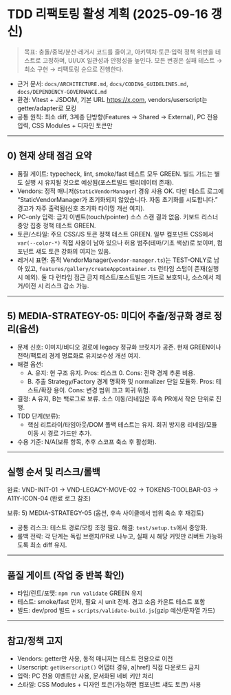 # TDD 리팩토링 활성 계획 (2025-09-16 갱신)

> 목표: 충돌/중복/분산·레거시 코드를 줄이고, 아키텍처·토큰·입력 정책 위반을
> 테스트로 고정하며, UI/UX 일관성과 안정성을 높인다. 모든 변경은 실패 테스트 →
> 최소 구현 → 리팩토링 순으로 진행한다.

- 근거 문서: `docs/ARCHITECTURE.md`, `docs/CODING_GUIDELINES.md`,
  `docs/DEPENDENCY-GOVERNANCE.md`
- 환경: Vitest + JSDOM, 기본 URL https://x.com, vendors/userscript는
  getter/adapter로 모킹
- 공통 원칙: 최소 diff, 3계층 단방향(Features → Shared → External), PC 전용
  입력, CSS Modules + 디자인 토큰만

---

## 0) 현재 상태 점검 요약

- 품질 게이트: typecheck, lint, smoke/fast 테스트 모두 GREEN. 빌드 가드는 별도
  실행 시 유지될 것으로 예상됨(포스트빌드 밸리데이터 존재).
- Vendors: 정적 매니저(`StaticVendorManager`) 경유 사용 OK. 다만 테스트 로그에
  “StaticVendorManager가 초기화되지 않았습니다. 자동 초기화를 시도합니다.”
  경고가 자주 출력됨(신호 초기화 타이밍 개선 여지).
- PC-only 입력: 금지 이벤트(touch/pointer) 소스 스캔 결과 없음. 키보드 리스너
  중앙 집중 정책 테스트 GREEN.
- 토큰/스타일: 주요 CSS/JS 토큰 정책 테스트 GREEN. 일부 컴포넌트 CSS에서
  `var(--color-*)` 직접 사용이 남아 있으나 허용 범주(테마/기초 색상)로 보이며,
  컴포넌트 섀도 토큰 강화의 여지는 있음.
- 레거시 표면: 동적 VendorManager(`vendor-manager.ts`)는 TEST-ONLY로 남아 있고,
  `features/gallery/createAppContainer.ts` 런타임 스텁이 존재(실행 시 예외). 둘
  다 런타임 접근 금지 테스트/포스트빌드 가드로 보호되나, 소스에서 제거/이전 시
  리스크 감소 가능.

---

<!-- 완료 항목(참고용): VND-INIT-01 / VND-LEGACY-MOVE-02 / TOKENS-TOOLBAR-03 / A11Y-ICON-04 는 완료 로그로 이관되었습니다. -->

## 5) MEDIA-STRATEGY-05: 미디어 추출/정규화 경로 정리(옵션)

- 문제 신호: 이미지/비디오 경로에 legacy 정규화 브릿지가 공존. 현재 GREEN이나
  전략/팩토리 경계 명료화로 유지보수성 개선 여지.
- 해결 옵션:
  - A. 유지: 현 구조 유지. Pros: 리스크 0. Cons: 전략 경계 추론 비용.
  - B. 추출 Strategy/Factory 경계 명확화 및 normalizer 단일 모듈화. Pros:
    테스트/확장 용이. Cons: 변경 범위 크고 회귀 위험.
- 결정: A 유지, B는 백로그로 보류. 소스 이동/리네임은 후속 PR에서 작은 단위로
  진행.
- TDD 단계(보류):
  - 핵심 리트라이/타임아웃/DOM 폴백 테스트는 유지. 회귀 방지용 리네임/모듈 이동
    시 경로 가드만 추가.
- 수용 기준: N/A(보류 항목, 추후 스코프 축소 후 활성화).

---

## 실행 순서 및 리스크/롤백

완료: VND-INIT-01 → VND-LEGACY-MOVE-02 → TOKENS-TOOLBAR-03 → A11Y-ICON-04 (완료
로그 참조)

보류: 5) MEDIA-STRATEGY-05 (옵션, 후속 사이클에서 범위 축소 후 재검토)

- 공통 리스크: 테스트 경로/모킹 조정 필요. 해결: `test/setup.ts`에서 중앙화.
- 롤백 전략: 각 단계는 독립 브랜치/PR로 나누고, 실패 시 해당 커밋만 리버트
  가능하도록 최소 diff 유지.

---

## 품질 게이트 (작업 중 반복 확인)

- 타입/린트/포맷: `npm run validate` GREEN 유지
- 테스트: smoke/fast 먼저, 필요 시 unit 전체. 경고 소음 카운트 테스트 포함
- 빌드: dev/prod 빌드 + `scripts/validate-build.js`(gzip 예산/문자열 가드)

---

## 참고/정책 고지

- Vendors: getter만 사용, 동적 매니저는 테스트 전용으로 이전
- Userscript: `getUserscript()` 어댑터 경유, a[href] 직접 다운로드 금지
- 입력: PC 전용 이벤트만 사용, 문서화된 네비 키만 처리
- 스타일: CSS Modules + 디자인 토큰(가능하면 컴포넌트 섀도 토큰) 사용
